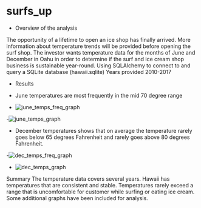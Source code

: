 # surfs_up

- Overview of the analysis

The opportunity of a lifetime to open an ice shop has finally arrived. 
More information about temperature trends will be provided before opening the surf shop. 
The investor wants temperature data for the months of June and December in Oahu in order to determine if the surf and ice cream shop business is sustainable year-round.
Using SQLAlchemy to connect to and query a SQLite database (hawaii.sqlite)
Years provided 2010-2017

- Results

- June temperatures are most frequently in the mid 70 degree range
- ![june_temps_freq_graph](https://user-images.githubusercontent.com/113808332/215281944-b4abc347-c191-4f61-96d0-9d7f9116f6c5.png)

-![june_temps_graph](https://user-images.githubusercontent.com/113808332/215282073-79bcda3f-80c7-4884-8ddb-8638c507d160.png)



- December temperatures shows that on average the temperature rarely goes below 65 degrees Fahrenheit and rarely goes above 80 degrees Fahrenheit.

-![dec_temps_freq_graph](https://user-images.githubusercontent.com/113808332/215281967-80b7ddf2-d9fa-4eba-b18a-09b9ff06e07a.png)


- ![dec_temps_graph](https://user-images.githubusercontent.com/113808332/215282041-a576ca6f-e039-4d7a-ba6b-f4c480fa11d0.png)




Summary
The temperature data covers several years.
Hawaii has temperatures that are consistent and stable. Temperatures rarely exceed a range that is uncomfortable for customer while surfing or eating ice cream.
Some additional graphs have been included for analysis.
 

